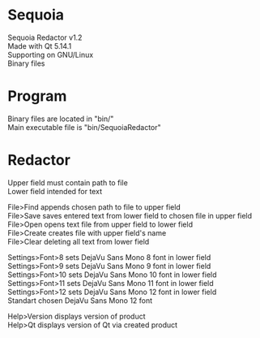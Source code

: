 # Sequoia
Sequoia Redactor v1.2<br />
Made with Qt 5.14.1<br />
Supporting on GNU/Linux<br />
Binary files<br />

# Program
Binary files are located in "bin/"<br />
Main executable file is "bin/SequoiaRedactor"<br />

# Redactor
Upper field must contain path to file<br />
Lower field intended for text<br />

File>Find appends chosen path to file to upper field<br />
File>Save saves entered text from lower field to chosen file in upper field<br />
File>Open opens text file from upper field to lower field<br />
File>Create creates file with upper field's name<br />
File>Clear deleting all text from lower field<br />

Settings>Font>8 sets DejaVu Sans Mono 8 font in lower field<br />
Settings>Font>9 sets DejaVu Sans Mono 9 font in lower field<br />
Settings>Font>10 sets DejaVu Sans Mono 10 font in lower field<br />
Settings>Font>11 sets DejaVu Sans Mono 11 font in lower field<br />
Settings>Font>12 sets DejaVu Sans Mono 12 font in lower field<br />
Standart chosen DejaVu Sans Mono 12 font<br />

Help>Version displays version of product<br />
Help>Qt displays version of Qt via created product<br />

